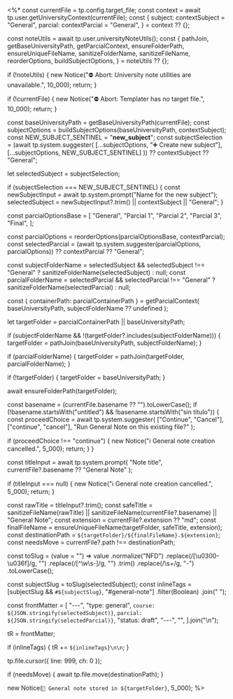 <%*
const currentFile = tp.config.target_file;
const context = await tp.user.getUniversityContext(currentFile);
const {
  subject: contextSubject = "General",
  parcial: contextParcial = "General",
} = context ?? {};

const noteUtils = await tp.user.universityNoteUtils();
const {
  pathJoin,
  getBaseUniversityPath,
  getParcialContext,
  ensureFolderPath,
  ensureUniqueFileName,
  sanitizeFolderName,
  sanitizeFileName,
  reorderOptions,
  buildSubjectOptions,
} = noteUtils ?? {};

if (!noteUtils) {
  new Notice("⛔️ Abort: University note utilities are unavailable.", 10_000);
  return;
}

if (!currentFile) {
  new Notice("⛔️ Abort: Templater has no target file.", 10_000);
  return;
}

const baseUniversityPath = getBaseUniversityPath(currentFile);
const subjectOptions = buildSubjectOptions(baseUniversityPath, contextSubject);
const NEW_SUBJECT_SENTINEL = "__new_subject__";
const subjectSelection =
  (await tp.system.suggester(
    [...subjectOptions, "➕ Create new subject"],
    [...subjectOptions, NEW_SUBJECT_SENTINEL]
  )) ??
  contextSubject ??
  "General";

let selectedSubject = subjectSelection;

if (subjectSelection === NEW_SUBJECT_SENTINEL) {
  const newSubjectInput = await tp.system.prompt("Name for the new subject");
  selectedSubject = newSubjectInput?.trim() || contextSubject || "General";
}

const parcialOptionsBase = [
  "General",
  "Parcial 1",
  "Parcial 2",
  "Parcial 3",
  "Final",
];

const parcialOptions = reorderOptions(parcialOptionsBase, contextParcial);
const selectedParcial =
  (await tp.system.suggester(parcialOptions, parcialOptions)) ??
  contextParcial ??
  "General";

const subjectFolderName =
  selectedSubject && selectedSubject !== "General"
    ? sanitizeFolderName(selectedSubject)
    : null;
const parcialFolderName =
  selectedParcial && selectedParcial !== "General"
    ? sanitizeFolderName(selectedParcial)
    : null;

const { containerPath: parcialContainerPath } = getParcialContext(
  baseUniversityPath,
  subjectFolderName ?? undefined
);

let targetFolder = parcialContainerPath || baseUniversityPath;

if (subjectFolderName && !(targetFolder?.includes(subjectFolderName))) {
  targetFolder = pathJoin(baseUniversityPath, subjectFolderName);
}

if (parcialFolderName) {
  targetFolder = pathJoin(targetFolder, parcialFolderName);
}

if (!targetFolder) {
  targetFolder = baseUniversityPath;
}

await ensureFolderPath(targetFolder);

const basename = (currentFile.basename ?? "").toLowerCase();
if (!basename.startsWith("untitled") && !basename.startsWith("sin título")) {
  const proceedChoice = await tp.system.suggester(
    ["Continue", "Cancel"],
    ["continue", "cancel"],
    "Run General Note on this existing file?"
  );

  if (proceedChoice !== "continue") {
    new Notice("ℹ️ General note creation cancelled.", 5_000);
    return;
  }
}

const titleInput = await tp.system.prompt(
  "Note title",
  currentFile?.basename ?? "General Note"
);

if (titleInput === null) {
  new Notice("ℹ️ General note creation cancelled.", 5_000);
  return;
}

const rawTitle = titleInput?.trim();
const safeTitle =
  sanitizeFileName(rawTitle) ||
  sanitizeFileName(currentFile?.basename) ||
  "General Note";
const extension = currentFile?.extension ?? "md";
const finalFileName = ensureUniqueFileName(targetFolder, safeTitle, extension);
const destinationPath = `${targetFolder}/${finalFileName}.${extension}`;
const needsMove = currentFile?.path !== destinationPath;

const toSlug = (value = "") =>
  value
    .normalize("NFD")
    .replace(/[\u0300-\u036f]/g, "")
    .replace(/[^\w\s-]/g, "")
    .trim()
    .replace(/\s+/g, "-")
    .toLowerCase();

const subjectSlug = toSlug(selectedSubject);
const inlineTags = [subjectSlug && `#${subjectSlug}`, "#general-note"]
  .filter(Boolean)
  .join(" ");

const frontMatter = [
  "---",
  "type: general",
  `course: ${JSON.stringify(selectedSubject)}`,
  `parcial: ${JSON.stringify(selectedParcial)}`,
  "status: draft",
  "---",
  "",
].join("\n");

tR = frontMatter;

if (inlineTags) {
  tR += `${inlineTags}\n\n`;
}

tp.file.cursor({ line: 999, ch: 0 });

if (needsMove) {
  await tp.file.move(destinationPath);
}

new Notice(`📝 General note stored in ${targetFolder}`, 5_000);
%>
